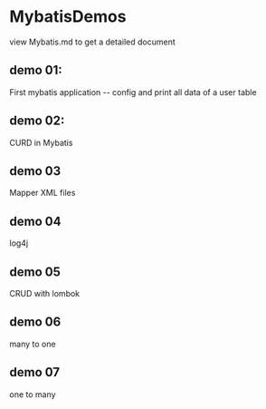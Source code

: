 # MybatisDemos 

view Mybatis.md to get a detailed document

## demo 01: 
First mybatis application -- config and print all data of a user table


## demo 02:
CURD in Mybatis

## demo 03
Mapper XML files

## demo 04
log4j

## demo 05
CRUD with lombok

## demo 06
many to one

## demo 07
one to many